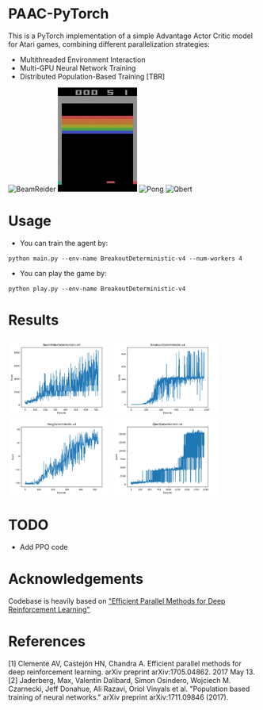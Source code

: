 # PAAC-PyTorch

This is a PyTorch implementation of a simple Advantage Actor Critic model for Atari games, combining different parallelization strategies:
- Multithreaded Environment Interaction
- Multi-GPU Neural Network Training 
- Distributed Population-Based Training [TBR]

![BeamReider](./assets/BeamRider.gif)  ![Breakout](./assets/Breakout.gif)  ![Pong](./assets/Pong.gif)  ![Qbert](./assets/Qbert.gif)

# Usage
- You can train the agent by:

```
python main.py --env-name BreakoutDeterministic-v4 --num-workers 4
```

- You can play the game by:
```
python play.py --env-name BreakoutDeterministic-v4
```

# Results
<p float="first 4 envs">
  <img src="./assets/BeamRider.png" width="210" heigh="150">
  <img src="./assets/Breakout.png" width="210" heigh="150">
  <img src="./assets/Pong.png" width="210" heigh="150">
  <img src="./assets/Qbert.png" width="210" heigh="150">
</p>

# TODO
- Add PPO code

# Acknowledgements
Codebase is heavily based on ["Efficient Parallel Methods for Deep Reinforcement Learning"](https://arxiv.org/abs/1705.04862)

# References
[1] Clemente AV, Castejón HN, Chandra A. Efficient parallel methods for deep reinforcement learning. arXiv preprint arXiv:1705.04862. 2017 May 13.
[2] Jaderberg, Max, Valentin Dalibard, Simon Osindero, Wojciech M. Czarnecki, Jeff Donahue, Ali Razavi, Oriol Vinyals et al. "Population based training of neural networks." arXiv preprint arXiv:1711.09846 (2017).

